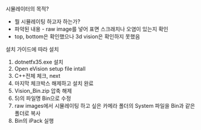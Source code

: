 시뮬레이터의 목적?
- 뭘 시뮬레이팅 하고자 하는가?
- 파악된 내용 - raw image를 넣어 표면 스크래치나 오염이 있는지 확인
- top, bottom은 확인했으나 3d vision은 확인하지 못했음

설치 가이드에 따라 설치

1) dotnetfx35.exe 설치
2) Open eVision setup file intall
3) C++전체 체크, next
4) 마지막 체크박스 해제하고 설치 완료
5) Vision_Bin.zip 압축 해제
6) 5)의 파일명 Bin으로 수정
7) raw images에서 시뮬레이팅 하고 싶은 카메라 폴더의 System 파일을 Bin과 같은 폴더로 복사
8) Bin의 iPack 실행